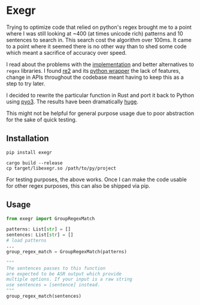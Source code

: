# Exegr


Trying to optimize code that relied on python's regex brought me to a point
where I was still looking at ~400 (at times unicode rich) patterns and 10 sentences
to search in. This search cost the algorithm over 100ms. It came to a point where it seemed there
is no other way than to shed some code which meant a sacrifice of accuracy over speed.

I read about the problems with the [implementation](https://swtch.com/~rsc/regexp/regexp1.html) and better
alternatives to `regex` libraries. 
I found [re2](https://github.com/google/re2) and its [python wrapper](https://github.com/facebook/pyre2/) the
lack of features, change in APIs throughout the codebase meant having to keep this as a step
to try later.

I decided to rewrite the particular function in Rust and port it back to Python
using [pyo3](https://github.com/PyO3/pyo3). The results have been dramatically [huge](https://ltbringer.github.io/blog/regular-expressions-and-efficiency#compile-time-speed-boost).

This might not be helpful for general purpose usage due to poor abstraction for the sake of quick testing.


## Installation
```
pip install exegr
```

```shell
cargo build --release
cp target/libexegr.so /path/to/py/project
```

For testing purposes, the above works. Once I can make the code usable for other regex purposes,
this can also be shipped via pip.

## Usage
```python
from exegr import GroupRegexMatch

patterns: List[str] = []
sentences: List[str] = []
# load patterns
...
group_regex_match = GroupRegexMatch(patterns)

"""
The sentences passes to this function
are expected to be ASR output which provide
multiple options. If your input is a raw string
use sentences = [sentence] instead.
"""
group_regex_match(sentences)
```
